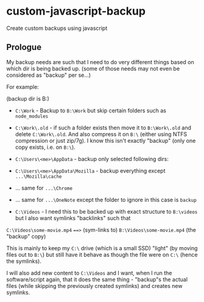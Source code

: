 # custom-javascript-backup

Create custom backups using javascript

## Prologue

My backup needs are such that I need to do very different things based on which dir is being backed up. (some of those needs may not even be considered as "backup" per se...)

For example:

(backup dir is B:\)

* `C:\Work` - Backup to `B:\Work` but skip certain folders such as `node_modules`

* `C:\Work\.old` - if such a folder exists then move it to `B:\Work\.old` and delete `C:\Work\.old`. And also compress it on `B:\` (either using NTFS compression or just zip/7g). I know this isn't exactly "backup" (only one copy exists, i.e. on `B:\`).

* `C:\Users\<me>\AppData` - backup only selected following dirs:

 * `C:\Users\<me>\AppData\Mozilla` - backup everything except `...\Mozilla\cache`

 * ... same for `...\Chrome`

 * ... same for `...\OneNote` except the folder to ignore in this case is `backup`

* `C:\Videos` - I need this to be backed up with exact structure to `B:\videos` but I also want symlinks "backlinks" such that

 `C:\Videos\some-movie.mp4` `==>` (sym-links to) `B:\Videos\some-movie.mp4` (the "backup" copy)

 This is mainly to keep my `C:\` drive (which is a small SSD) "light" (by moving files out to `B:\`) but still have it behave as though the file were on `C:\` (hence the symlinks).

 I will also add new content to `C:\Videos` and I want, when I run the software/script again, that it does the same thing - "backup"s the actual files (while skipping the previously created symlinks) and creates new symlinks.

